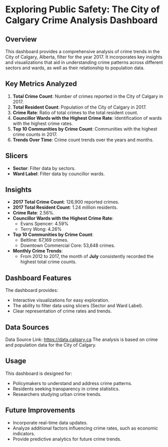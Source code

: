 # Exploring Public Safety: The City of Calgary Crime Analysis Dashboard
## Overview
This dashboard provides a comprehensive analysis of crime trends in the City of Calgary, Alberta, filter for the year 2017. It incorporates key insights and visualizations that aid in understanding crime patterns across different sectors and wards, as well as their relationship to population data.

## Key Metrics Analyzed
1. **Total Crime Count**: Number of crimes reported in the City of Calgary in 2017.
2. **Total Resident Count**: Population of the City of Calgary in 2017.
3. **Crime Rate**: Ratio of total crimes to the total resident count.
4. **Councillor Wards with the Highest Crime Rate**: Identification of wards with the highest crime rates.
5. **Top 10 Communities by Crime Count**: Communities with the highest crime counts in 2017.
6. **Trends Over Time**: Crime count trends over the years and months.

## Slicers
- **Sector**: Filter data by sectors.
- **Ward Label**: Filter data by councillor wards.

## Insights
- **2017 Total Crime Count**: 126,900 reported crimes.
- **2017 Total Resident Count**: 1.24 million residents.
- **Crime Rate**: 2.56%.
- **Councillor Wards with the Highest Crime Rate**:
  - Evans Spencer: 4.59%
  - Terry Wong: 4.26%
- **Top 10 Communities by Crime Count**:
  - Beltline: 67,169 crimes.
  - Downtown Commercial Core: 53,648 crimes.
- **Monthly Crime Trends**:
  - From 2012 to 2017, the month of **July** consistently recorded the highest total crime counts.

## Dashboard Features
The dashboard provides:
- Interactive visualizations for easy exploration.
- The ability to filter data using slicers (Sector and Ward Label).
- Clear representation of crime rates and trends.

## Data Sources
Data Source Link: https://data.calgary.ca
The analysis is based on crime and population data for the City of Calgary.

## Usage
This dashboard is designed for:
- Policymakers to understand and address crime patterns.
- Residents seeking transparency in crime statistics.
- Researchers studying urban crime trends.

## Future Improvements
- Incorporate real-time data updates.
- Analyze additional factors influencing crime rates, such as economic indicators.
- Provide predictive analytics for future crime trends.
